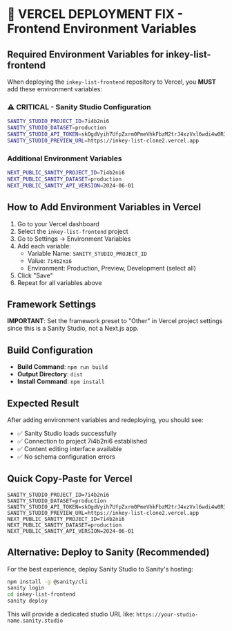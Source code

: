 # 🚨 VERCEL DEPLOYMENT FIX - Frontend Environment Variables

## Required Environment Variables for inkey-list-frontend

When deploying the `inkey-list-frontend` repository to Vercel, you **MUST** add these environment variables:

### ⚠️ CRITICAL - Sanity Studio Configuration
```bash
SANITY_STUDIO_PROJECT_ID=7i4b2ni6
SANITY_STUDIO_DATASET=production
SANITY_STUDIO_API_TOKEN=skOgdVyih7UfpZxrm0PmeVhkFbzM2trJ4xzVxl6wdi4w0R3L7o6AtivkClLocFAyHUXS3yNDOauW8zHS17FrSjpWpe84xgfAQx8F5IJZVVB2hiD2ONi7nVOM7YKZoriggYg4v35wzgjtKI2MBHg75HWW6ADnoq4SIhwb3RNmHSumh9wB1Lgf
SANITY_STUDIO_PREVIEW_URL=https://inkey-list-clone2.vercel.app
```

### Additional Environment Variables
```bash
NEXT_PUBLIC_SANITY_PROJECT_ID=7i4b2ni6
NEXT_PUBLIC_SANITY_DATASET=production
NEXT_PUBLIC_SANITY_API_VERSION=2024-06-01
```

## How to Add Environment Variables in Vercel

1. Go to your Vercel dashboard
2. Select the `inkey-list-frontend` project
3. Go to Settings → Environment Variables
4. Add each variable:
   - Variable Name: `SANITY_STUDIO_PROJECT_ID`
   - Value: `7i4b2ni6`
   - Environment: Production, Preview, Development (select all)
5. Click "Save"
6. Repeat for all variables above

## Framework Settings

**IMPORTANT**: Set the framework preset to "Other" in Vercel project settings since this is a Sanity Studio, not a Next.js app.

## Build Configuration

- **Build Command**: `npm run build`
- **Output Directory**: `dist`
- **Install Command**: `npm install`

## Expected Result

After adding environment variables and redeploying, you should see:
- ✅ Sanity Studio loads successfully
- ✅ Connection to project 7i4b2ni6 established
- ✅ Content editing interface available
- ✅ No schema configuration errors

## Quick Copy-Paste for Vercel

```
SANITY_STUDIO_PROJECT_ID=7i4b2ni6
SANITY_STUDIO_DATASET=production
SANITY_STUDIO_API_TOKEN=skOgdVyih7UfpZxrm0PmeVhkFbzM2trJ4xzVxl6wdi4w0R3L7o6AtivkClLocFAyHUXS3yNDOauW8zHS17FrSjpWpe84xgfAQx8F5IJZVVB2hiD2ONi7nVOM7YKZoriggYg4v35wzgjtKI2MBHg75HWW6ADnoq4SIhwb3RNmHSumh9wB1Lgf
SANITY_STUDIO_PREVIEW_URL=https://inkey-list-clone2.vercel.app
NEXT_PUBLIC_SANITY_PROJECT_ID=7i4b2ni6
NEXT_PUBLIC_SANITY_DATASET=production
NEXT_PUBLIC_SANITY_API_VERSION=2024-06-01
```

## Alternative: Deploy to Sanity (Recommended)

For the best experience, deploy Sanity Studio to Sanity's hosting:

```bash
npm install -g @sanity/cli
sanity login
cd inkey-list-frontend
sanity deploy
```

This will provide a dedicated studio URL like: `https://your-studio-name.sanity.studio`
